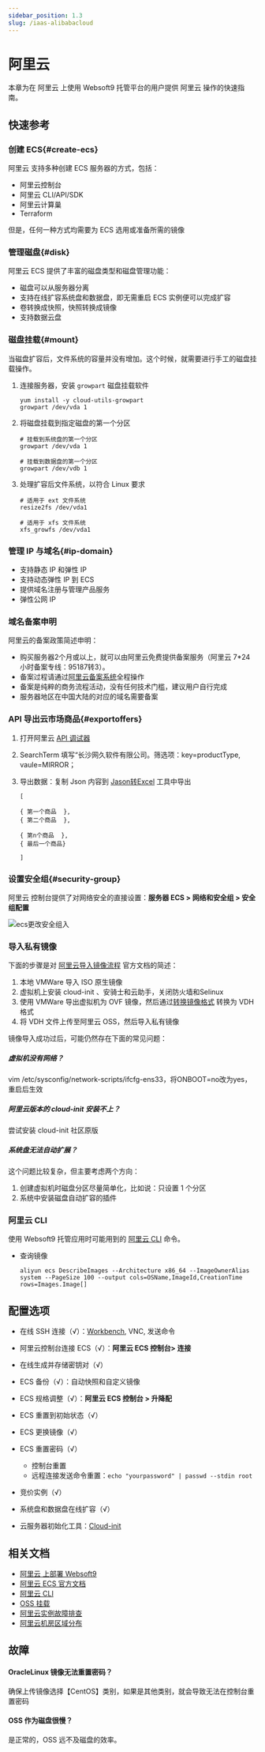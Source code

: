 ```yaml
---
sidebar_position: 1.3
slug: /iaas-alibabacloud
---
```


# 阿里云

本章为在 阿里云 上使用 Websoft9 托管平台的用户提供 阿里云 操作的快速指南。

## 快速参考

### 创建 ECS{#create-ecs}

阿里云 支持多种创建 ECS 服务器的方式，包括：

- 阿里云控制台
- 阿里云 CLI/API/SDK
- 阿里云计算巢
- Terraform

但是，任何一种方式均需要为 ECS 选用或准备所需的镜像


### 管理磁盘{#disk}

阿里云 ECS 提供了丰富的磁盘类型和磁盘管理功能：  

- 磁盘可以从服务器分离
- 支持在线扩容系统盘和数据盘，即无需重启 ECS 实例便可以完成扩容
- 卷转换成快照，快照转换成镜像
- 支持数据云盘

### 磁盘挂载{#mount}

当磁盘扩容后，文件系统的容量并没有增加。这个时候，就需要进行手工的磁盘挂载操作。  

1. 连接服务器，安装 `growpart` 磁盘挂载软件
   ```
   yum install -y cloud-utils-growpart
   growpart /dev/vda 1
   ```
2. 将磁盘挂载到指定磁盘的第一个分区
   ```
   # 挂载到系统盘的第一个分区
   growpart /dev/vda 1

   # 挂载到数据盘的第一个分区
   growpart /dev/vdb 1
   ```
3. 处理扩容后文件系统，以符合 Linux 要求
   ```
   # 适用于 ext 文件系统
   resize2fs /dev/vda1 

   # 适用于 xfs 文件系统
   xfs_growfs /dev/vda1 
   ```


### 管理 IP 与域名{#ip-domain}

- 支持静态 IP 和弹性 IP
- 支持动态弹性 IP 到 ECS
- 提供域名注册与管理产品服务
- 弹性公网 IP 

### 域名备案申明

阿里云的备案政策简述申明：

- 购买服务器2个月或以上，就可以由阿里云免费提供备案服务（阿里云 7*24小时备案专线：95187转3）。  
- 备案过程请通过[阿里云备案系统](https://beian.aliyun.com/order/index.htm)全程操作
- 备案是纯粹的商务流程活动，没有任何技术门槛，建议用户自行完成
- 服务器地区在中国大陆的对应的域名需要备案


### API 导出云市场商品{#exportoffers}

1. 打开阿里云 [API 调试器](https://next.api.aliyun.com/api/Market/2015-11-01/DescribeProducts?lang=JAVA)
2. SearchTerm 填写“长沙网久软件有限公司。筛选项：key=productType, vaule=MIRROR；
3. 导出数据：复制 Json 内容到 [Jason转Excel](https://jsontoexcel.com/) 工具中导出

    ```
   [

   { 第一个商品  },
   { 第二个商品  },

   { 第n个商品  },
   { 最后一个商品}

   ]
   ```

### 设置安全组{#security-group}

阿里云 控制台提供了对网络安全的直接设置：**服务器 ECS > 网络和安全组 > 安全组配置**

![ecs更改安全组入](./assets/aliyun-modifysg80-websoft9.png)

### 导入私有镜像

下面的步骤是对 [阿里云导入镜像流程](https://help.aliyun.com/document_detail/127285.html) 官方文档的简述：  

1. 本地 VMWare 导入 ISO 原生镜像
2. 虚拟机上安装 cloud-init 、安骑士和云助手，关闭防火墙和Selinux
3. 使用 VMWare 导出虚拟机为 OVF 镜像，然后通过[转换镜像格式](https://help.aliyun.com/document_detail/57187.html) 转换为 VDH 格式
4. 将 VDH 文件上传至阿里云 OSS，然后导入私有镜像

镜像导入成功过后，可能仍然存在下面的常见问题：

##### 虚拟机没有网络？

vim /etc/sysconfig/network-scripts/ifcfg-ens33，将ONBOOT=no改为yes，重启后生效

##### 阿里云版本的  cloud-init 安装不上？

尝试安装  cloud-init 社区原版

##### 系统盘无法自动扩展？

这个问题比较复杂，但主要考虑两个方向：

1. 创建虚拟机时磁盘分区尽量简单化，比如说：只设置 1 个分区
2. 系统中安装磁盘自动扩容的插件

### 阿里云 CLI

使用 Websoft9 托管应用时可能用到的 [阿里云 CLI](https://next.api.aliyun.com/) 命令。  

- 查询镜像

    ```
    aliyun ecs DescribeImages --Architecture x86_64 --ImageOwnerAlias system --PageSize 100 --output cols=OSName,ImageId,CreationTime rows=Images.Image[]
    ```

## 配置选项

- 在线 SSH 连接（√）：[Workbench](https://ecs-workbench.aliyun.com), VNC, 发送命令

- 阿里云控制台连接 ECS（√）：**阿里云 ECS 控制台> 连接**

- 在线生成并存储密钥对（√）

- ECS 备份（√）：自动快照和自定义镜像

- ECS 规格调整（√）：**阿里云 ECS 控制台 > 升降配**

- ECS 重置到初始状态（√）

- ECS 更换镜像（√）

- ECS 重置密码（√）

  - 控制台重置
  - 远程连接发送命令重置：`echo "yourpassword" | passwd --stdin root`

- 竞价实例（√）

- 系统盘和数据盘在线扩容（√）

- 云服务器初始化工具：[Cloud-init](https://cloudinit.readthedocs.io/)


## 相关文档

- [阿里云 上部署 Websoft9](./install/alibabacloud)
- [阿里云 ECS 官方文档](https://help.aliyun.com/zh/ecs/)
- [阿里云 CLI](https://help.aliyun.com/zh/cli/)
- [OSS 挂载](https://help.aliyun.com/document_detail/134092.html)
- [阿里云实例故障排查](https://help.aliyun.com/knowledge_detail/127067.html)
- [阿里云机房区域分布](https://help.aliyun.com/document_detail/40654.html)

## 故障

#### OracleLinux 镜像无法重置密码？

确保上传镜像选择【CentOS】类别，如果是其他类别，就会导致无法在控制台重置密码


#### OSS 作为磁盘很慢？

是正常的，OSS 远不及磁盘的效率。  